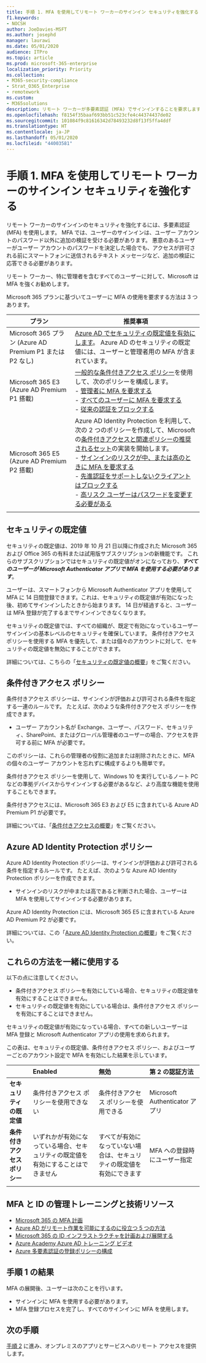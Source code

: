 ```yaml
---
title: 手順 1. MFA を使用してリモート ワーカーのサインイン セキュリティを強化する
f1.keywords:
- NOCSH
author: JoeDavies-MSFT
ms.author: josephd
manager: laurawi
ms.date: 05/01/2020
audience: ITPro
ms.topic: article
ms.prod: microsoft-365-enterprise
localization_priority: Priority
ms.collection:
- M365-security-compliance
- Strat_O365_Enterprise
- remotework
ms.custom:
- M365solutions
description: リモート ワーカーが多要素認証 (MFA) でサインインすることを要求します。
ms.openlocfilehash: f8154f35baaf693bb51c523cfe4c44374437de02
ms.sourcegitcommit: 101084f9c81616342d78493232d8f13f5ffa4ddf
ms.translationtype: HT
ms.contentlocale: ja-JP
ms.lasthandoff: 05/01/2020
ms.locfileid: "44003581"
---
```

# <a name="step-1-increase-sign-in-security-for-remote-workers-with-mfa"></a>手順 1. MFA を使用してリモート ワーカーのサインイン セキュリティを強化する

リモート ワーカーのサインインのセキュリティを強化するには、多要素認証 (MFA) を使用します。 MFA では、ユーザーのサインインは、ユーザー アカウントのパスワード以外に追加の検証を受ける必要があります。 悪意のあるユーザーがユーザー アカウントのパスワードを決定した場合でも、アクセスが許可される前にスマートフォンに送信されるテキスト メッセージなど、追加の検証に応答できる必要があります。

リモート ワーカー、特に管理者を含むすべてのユーザーに対して、Microsoft は MFA を強くお勧めします。

Microsoft 365 プランに基づいてユーザーに MFA の使用を要求する方法は 3 つあります。

|プラン  |推奨事項  |
|---------|---------|
|Microsoft 365 プラン (Azure AD Premium P1 または P2 なし)     |[Azure AD でセキュリティの既定値を有効にします](https://docs.microsoft.com/azure/active-directory/fundamentals/concept-fundamentals-security-defaults)。 Azure AD のセキュリティの既定値には、ユーザーと管理者用の MFA が含まれています。   |
|Microsoft 365 E3 (Azure AD Premium P1 搭載)     | [一般的な条件付きアクセス ポリシー](https://docs.microsoft.com/azure/active-directory/conditional-access/concept-conditional-access-policy-common)を使用して、次のポリシーを構成します。 <br>- [管理者に MFA を要求する](https://docs.microsoft.com/azure/active-directory/conditional-access/howto-conditional-access-policy-admin-mfa) <br>- [すべてのユーザーに MFA を要求する](https://docs.microsoft.com/azure/active-directory/conditional-access/howto-conditional-access-policy-all-users-mfa) <br> - [従来の認証をブロックする](https://docs.microsoft.com/azure/active-directory/conditional-access/howto-conditional-access-policy-block-legacy)       |
|Microsoft 365 E5 (Azure AD Premium P2 搭載)     | Azure AD Identity Protection を利用して、次の 2 つのポリシーを作成して、Microsoft の[条件付きアクセスと関連ポリシーの推奨されるセット](../enterprise/identity-access-policies.md)の実装を開始します。<br> - [サインインのリスクが中、または高のときに MFA を要求する](../enterprise/identity-access-policies.md#require-mfa-based-on-sign-in-risk) <br>- [先進認証をサポートしないクライアントはブロックする](../enterprise/identity-access-policies.md#block-clients-that-dont-support-modern-authentication)<br>- [高リスク ユーザーはパスワードを変更する必要がある](../enterprise/identity-access-policies.md#high-risk-users-must-change-password)       |
| | |

## <a name="security-defaults"></a>セキュリティの既定値

セキュリティの既定値は、2019 年 10 月 21 日以降に作成された Microsoft 365 および Office 365 の有料または試用版サブスクリプションの新機能です。 これらのサブスクリプションではセキュリティの既定値がオンになっており、***すべてのユーザーが Microsoft Authenticator アプリで MFA を使用する必要があります***。
 
ユーザーは、スマートフォンから Microsoft Authenticator アプリを使用して MFA に 14 日間登録できます。これは、セキュリティの既定値が有効になった後、初めてサインインしたときから始まります。 14 日が経過すると、ユーザーは MFA 登録が完了するまでサインインできなくなります。

セキュリティの既定値では、すべての組織が、既定で有効になっているユーザー サインインの基本レベルのセキュリティを確保しています。 条件付きアクセス ポリシーを使用する MFA を優先して、または個々のアカウントに対して、セキュリティの既定値を無効にすることができます。

詳細については、こちらの「[セキュリティの既定値の概要](https://docs.microsoft.com/azure/active-directory/fundamentals/concept-fundamentals-security-defaults)」をご覧ください。

## <a name="conditional-access-policies"></a>条件付きアクセス ポリシー

条件付きアクセス ポリシーは、サインインが評価および許可される条件を指定する一連のルールです。 たとえば、次のような条件付きアクセス ポリシーを作成できます。

- ユーザー アカウント名が Exchange、ユーザー、パスワード、セキュリティ、SharePoint、またはグローバル管理者のユーザーの場合、アクセスを許可する前に MFA が必要です。

このポリシーは、これらの管理者の役割に追加または削除されたときに、MFA の個々のユーザー アカウントを忘れずに構成するよりも簡単です。

条件付きアクセス ポリシーを使用して、Windows 10 を実行しているノート PC などの準拠デバイスからサインインする必要があるなど、より高度な機能を使用することもできます。

条件付きアクセスには、Microsoft 365 E3 および E5 に含まれている Azure AD Premium P1 が必要です。

詳細については、「[条件付きアクセスの概要](https://docs.microsoft.com/azure/active-directory/conditional-access/overview)」をご覧ください。

## <a name="azure-ad-identity-protection-policies"></a>Azure AD Identity Protection ポリシー

Azure AD Identity Protection ポリシーは、サインインが評価および許可される条件を指定するルールです。 たとえば、次のような Azure AD Identity Protection ポリシーを作成できます。

- サインインのリスクが中または高であると判断された場合、ユーザーは MFA を使用してサインインする必要があります。

Azure AD Identity Protection には、Microsoft 365 E5 に含まれている Azure AD Premium P2 が必要です。

詳細については、この「[Azure AD Identity Protection の概要](https://docs.microsoft.com/azure/active-directory/identity-protection/overview-identity-protection)」をご覧ください。

## <a name="using-these-methods-together"></a>これらの方法を一緒に使用する

以下の点に注意してください。

- 条件付きアクセス ポリシーを有効にしている場合、セキュリティの既定値を有効にすることはできません。
- セキュリティの既定値を有効にしている場合は、条件付きアクセス ポリシーを有効にすることはできません。

セキュリティの既定値が有効になっている場合、すべての新しいユーザーは MFA 登録と Microsoft Authenticator アプリの使用を求められます。 

この表は、セキュリティの既定値、条件付きアクセス ポリシー、およびユーザーごとのアカウント設定で MFA を有効にした結果を示しています。

|| Enabled | 無効 | 第 2 の認証方法 |
|:-------|:-----|:-------|:-------|
| **セキュリティの既定値**  | 条件付きアクセス ポリシーを使用できない | 条件付きアクセス ポリシーを使用できる | Microsoft Authenticator アプリ |
| **条件付きアクセス ポリシー** | いずれかが有効になっている場合、セキュリティの既定値を有効にすることはできません | すべてが有効になっていない場合は、セキュリティの既定値を有効にできます  | MFA への登録時にユーザー指定  |
||||

## <a name="admin-training-and-technical-resources-for-mfa-and-identity"></a>MFA と ID の管理トレーニングと技術リソース

- [Microsoft 365 の MFA 計画](https://docs.microsoft.com/microsoft-365/admin/security-and-compliance/multi-factor-authentication-plan)
- [Azure AD がリモート作業を可能にするのに役立つ 5 つの方法](https://techcommunity.microsoft.com/t5/azure-active-directory-identity/top-5-ways-your-azure-ad-can-help-you-enable-remote-work/ba-p/1144691)
- [Microsoft 365 の ID インフラストラクチャを計画および展開する](https://docs.microsoft.com/microsoft-365/enterprise/identity-infrastructure?view=o365-worldwide#plan-and-deploy-your-microsoft-365-enterprise-identity-infrastructure)
- [Azure Academy Azure AD トレーニング ビデオ](https://www.youtube.com/watch?v=pN8o0owHfI0&list=PL-V4YVm6AmwUFpC3rXr2i2piRQ708q_ia)
- [Azure 多要素認証の登録ポリシーの構成](https://docs.microsoft.com/azure/active-directory/identity-protection/howto-identity-protection-configure-mfa-policy)

## <a name="results-of-step-1"></a>手順 1 の結果

MFA の展開後、ユーザーは次のことを行います。

- サインインに MFA を使用する必要があります。
- MFA 登録プロセスを完了し、すべてのサインインに MFA を使用します。

## <a name="next-step"></a>次の手順

[手順 2](empower-people-to-work-remotely-remote-access.md) に進み、オンプレミスのアプリとサービスへのリモート アクセスを提供します。
